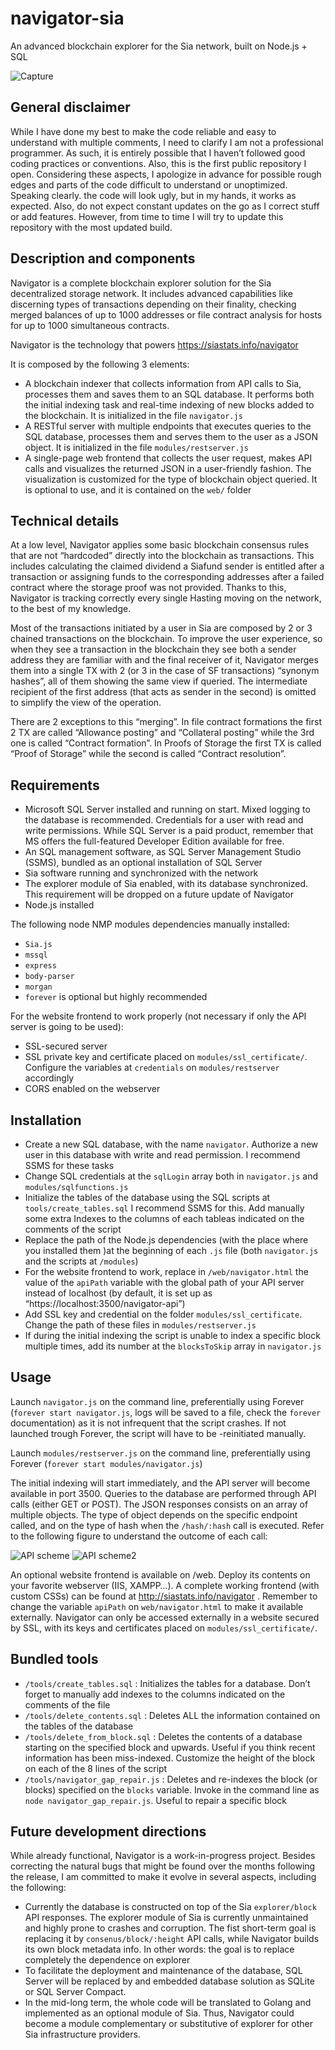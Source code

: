 # navigator-sia
An advanced blockchain explorer for the Sia network, built on Node.js + SQL

![Capture](https://github.com/hakkane84/navigator-sia/blob/master/Capture.JPG)

## General disclaimer
While I have done my best to make the code reliable and easy to understand with multiple comments, I need to clarify I am not a professional programmer. As such, it is entirely possible that I haven’t followed good coding practices or conventions. Also, this is the first public repository I open. Considering these aspects, I apologize in advance for possible rough edges and parts of the code difficult to understand or unoptimized. Speaking clearly. the code will look ugly, but in my hands,  it works as expected. Also, do not expect constant updates on the go as I correct stuff or add features. However, from time to time I will try to update this repository with the most updated build.

## Description and components
Navigator is a complete blockchain explorer solution for the Sia decentralized storage network. It includes advanced capabilities like discerning types of transactions depending on their finality, checking merged balances of up to 1000 addresses or file contract analysis for hosts for up to 1000 simultaneous contracts.

Navigator is the technology that powers https://siastats.info/navigator

It is composed by the following 3 elements:

* A blockchain indexer that collects information from API calls to Sia, processes them and saves them to an SQL database. It performs both the initial indexing task and real-time indexing of new blocks added to the blockchain. It is initialized in the file `navigator.js`
* A RESTful server with multiple endpoints that executes queries to the SQL database, processes them and serves them to the user as a JSON object. It is initialized in the file `modules/restserver.js`
* A single-page web frontend that collects the user request, makes API calls and visualizes the returned JSON in a user-friendly fashion. The visualization is customized for the type of blockchain object queried. It is optional to use, and it is contained on the `web/` folder

## Technical details
At a low level, Navigator applies some basic blockchain consensus rules that are not “hardcoded” directly into the blockchain as transactions. This includes calculating the claimed dividend a Siafund sender is entitled after a transaction or assigning funds to the corresponding addresses after a failed contract where the storage proof was not provided. Thanks to this, Navigator is tracking correctly every single Hasting moving on the network, to the best of my knowledge.

Most of the transactions initiated by a user in Sia are composed by 2 or 3 chained transactions on the blockchain. To improve the user experience, so when they see a transaction in the blockchain they see both a sender address they are familiar with and the final receiver of it, Navigator merges them into a single TX with 2 (or 3 in the case of SF transactions) “synonym hashes”, all of them showing the same view if queried. The intermediate recipient of the first address (that acts as sender in the second) is omitted to simplify the view of the operation. 

There are 2 exceptions to this “merging”. In file contract formations the first 2 TX are called “Allowance posting” and “Collateral posting” while the 3rd one is called “Contract formation”. In Proofs of Storage the first TX is called “Proof of Storage” while the second is called “Contract resolution”.

## Requirements
*	Microsoft SQL Server installed and running on start. Mixed logging to the database is recommended. Credentials for a user with read and write permissions. While SQL Server is a paid product, remember that MS offers the full-featured Developer Edition available for free.
*	An SQL management software, as SQL Server Management Studio (SSMS), bundled as an optional installation of SQL Server
*	Sia software running and synchronized with the network
*	The explorer module of Sia enabled, with its database synchronized. This requirement will be dropped on a future update of Navigator
*	Node.js installed

The following node NMP modules dependencies manually installed:
*	`Sia.js`
*	`mssql`
*	`express`
*	`body-parser`
*	`morgan`
*	`forever` is optional but highly recommended

For the website frontend to work properly (not necessary if only the API server is going to be used): 
*	SSL-secured server
*	SSL private key and certificate placed on `modules/ssl_certificate/`. Configure the variables at `credentials` on `modules/restserver` accordingly
*	CORS enabled on the webserver

## Installation
* Create a new SQL database, with the name `navigator`. Authorize a new user in this database with write and read permission. I recommend SSMS for these tasks
*	Change SQL credentials at the `sqlLogin` array both in `navigator.js` and `modules/sqlfunctions.js`
*	Initialize the tables of the database using the SQL scripts at `tools/create_tables.sql` I recommend SSMS for this. Add manually some extra Indexes to the columns of each tableas indicated on the comments of the script
*	Replace the path of the Node.js dependencies (with the place where you installed them )at the beginning of each `.js` file (both `navigator.js` and the scripts at `/modules`)
*	For the website frontend to work, replace in `/web/navigator.html` the value of the `apiPath` variable with the global path of your API server instead of localhost (by default, it is set up as “https://localhost:3500/navigator-api”)
*	Add SSL key and credential on the folder `modules/ssl_certificate`. Change the path of these files in `modules/restserver.js`
*	If during the initial indexing the script is unable to index a specific block multiple times, add its number at the `blocksToSkip` array in `navigator.js`

## Usage 
Launch `navigator.js` on the command line, preferentially using Forever (`forever start navigator.js`, logs will be saved to a file, check the `forever` documentation) as it is not infrequent that the script crashes. If not launched trough Forever, the script will have to be -reinitiated manually.

Launch `modules/restserver.js` on the command line, preferentially using Forever (`forever start modules/navigator.js`)

The initial indexing will start immediately, and the API server will become available in port 3500. Queries to the database are performed through API calls (either GET or POST). The JSON responses consists on an array of multiple objects. The type of object depends on the specific endpoint called, and on the type of hash when the `/hash/:hash` call is executed. Refer to the following figure to understand the outcome of each call:

![API scheme](https://github.com/hakkane84/navigator-sia/blob/master/API_scheme1.JPG)
![API scheme2](https://github.com/hakkane84/navigator-sia/blob/master/API_scheme2.JPG)

An optional website frontend is available on /web. Deploy its contents on your favorite webserver (IIS, XAMPP…). A complete working frontend (with custom CSSs) can be found at http://siastats.info/navigator . Remember to change the variable `apiPath` on `web/navigator.html` to make it available externally. Navigator can only be accessed externally in a website secured by SSL, with its keys and certificates placed on `modules/ssl_certificate/`.


## Bundled tools
*	`/tools/create_tables.sql` : Initializes the tables for a database. Don’t forget to manually add indexes to the columns indicated on the comments of the file
*	`/tools/delete_contents.sql` : Deletes ALL the information contained on the tables of the database
*	`/tools/delete_from_block.sql` : Deletes the contents of a database starting on the specified block and upwards. Useful if you think recent information has been miss-indexed. Customize the height of the block on each of the 8 lines of the script
*	`/tools/navigator_gap_repair.js` : Deletes and re-indexes the block (or blocks) specified on the `blocks` variable. Invoke in the command line as `node navigator_gap_repair.js`. Useful to repair a specific block

## Future development directions
While already functional, Navigator is a work-in-progress project. Besides correcting the natural bugs that might be found over the months following the release, I am committed to make it evolve in several aspects, including the following:

*	Currently the database is constructed on top of the Sia `explorer/block` API responses. The explorer module of Sia is currently unmaintained and highly prone to crashes and corruption. The fist short-term goal is replacing it by `consenus/block/:height` API calls, while Navigator builds its own block metadata info. In other words: the goal is to replace completely the dependence on explorer
*	To facilitate the deployment and maintenance of the database, SQL Server will be replaced by and embedded database solution as SQLite or SQL Server Compact.
*	In the mid-long term, the whole code will be translated to Golang and implemented as an optional module of Sia. Thus, Navigator could become a module complementary or substitutive of explorer for other Sia infrastructure providers.
